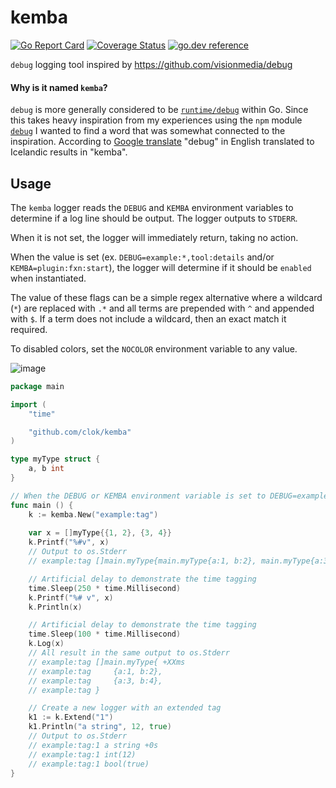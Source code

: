 # kemba
[![Go Report Card](https://goreportcard.com/badge/clok/kemba)](https://goreportcard.com/report/clok/kemba) [![Coverage Status](https://coveralls.io/repos/github/clok/kemba/badge.svg?branch=chore/test-coverage)](https://coveralls.io/github/clok/kemba?branch=chore/test-coverage) [![go.dev reference](https://img.shields.io/badge/go.dev-reference-007d9c?logo=go&logoColor=white&style=flat-square)](https://pkg.go.dev/github.com/clok/kemba?tab=overview)

`debug` logging tool inspired by https://github.com/visionmedia/debug

#### Why is it named `kemba`?

`debug` is more generally considered to be [`runtime/debug`](https://golang.org/pkg/runtime/debug/) within Go. Since this takes heavy inspiration from my experiences using the `npm` module [`debug`](https://github.com/visionmedia/debug) I wanted to find a word that was somewhat connected to the inspiration. According to [Google translate](https://www.google.com/search?q=debug+in+icelandic) "debug" in English translated to Icelandic results in "kemba".

## Usage

The `kemba` logger reads the `DEBUG` and `KEMBA` environment variables to determine if a log line should be output. The logger outputs to `STDERR`.

When it is not set, the logger will immediately return, taking no action.

When the value is set (ex. `DEBUG=example:*,tool:details` and/or `KEMBA=plugin:fxn:start`), the logger will determine if it should be `enabled` when instantiated.

The value of these flags can be a simple regex alternative where a wildcard (`*`) are replaced with `.*` and all terms are prepended with `^` and appended with `$`. If a term does not include a wildcard, then an exact match it required.

To disabled colors, set the `NOCOLOR` environment variable to any value.

![image](https://user-images.githubusercontent.com/1429775/88557149-7973ff80-cfef-11ea-8ec2-ff332fd1b25f.png)

```go
package main

import (
    "time"

	"github.com/clok/kemba"
)

type myType struct {
	a, b int
}

// When the DEBUG or KEMBA environment variable is set to DEBUG=example:* the kemba logger will output to STDERR
func main () {
    k := kemba.New("example:tag")
	
    var x = []myType{{1, 2}, {3, 4}}
    k.Printf("%#v", x)
    // Output to os.Stderr
    // example:tag []main.myType{main.myType{a:1, b:2}, main.myType{a:3, b:4}} +0s

    // Artificial delay to demonstrate the time tagging
    time.Sleep(250 * time.Millisecond)
    k.Printf("%# v", x)
    k.Println(x)

    // Artificial delay to demonstrate the time tagging
    time.Sleep(100 * time.Millisecond)
    k.Log(x)
    // All result in the same output to os.Stderr
    // example:tag []main.myType{ +XXms
    // example:tag     {a:1, b:2},
    // example:tag     {a:3, b:4},
    // example:tag }

    // Create a new logger with an extended tag
    k1 := k.Extend("1")
    k1.Println("a string", 12, true)
    // Output to os.Stderr
    // example:tag:1 a string +0s
    // example:tag:1 int(12)
    // example:tag:1 bool(true)
}
```

